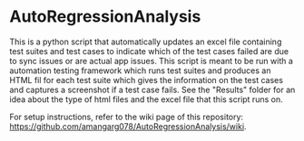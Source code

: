 # AutoRegressionAnalysis
This is a python script that automatically updates an excel file containing test suites and test cases to indicate which of the test cases failed are due to sync issues or are actual app issues.
This script is meant to be run with a automation testing framework which runs test suites and produces an HTML fil for each test suite which gives the information on the test cases and captures a screenshot if a test case fails.
See the "Results" folder for an idea about the type of html files and the excel file that this script runs on.

For setup instructions, refer to the wiki page of this repository: https://github.com/amangarg078/AutoRegressionAnalysis/wiki.
